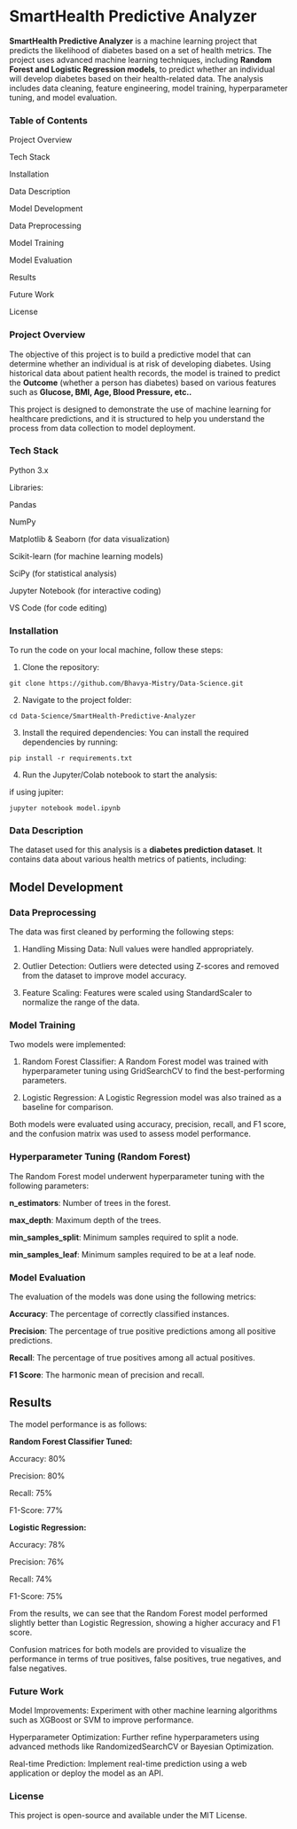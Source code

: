 # SmartHealth Predictive Analyzer
**SmartHealth Predictive Analyzer** is a machine learning project that predicts the likelihood of diabetes based on a set of health metrics. The project uses advanced machine learning techniques, including **Random Forest and Logistic Regression models**, to predict whether an individual will develop diabetes based on their health-related data. The analysis includes data cleaning, feature engineering, model training, hyperparameter tuning, and model evaluation.

### Table of Contents
Project Overview

Tech Stack

Installation

Data Description

Model Development

  Data Preprocessing

  Model Training

  Model Evaluation

Results

Future Work

License

### Project Overview
The objective of this project is to build a predictive model that can determine whether an individual is at risk of developing diabetes. Using historical data about patient health records, the model is trained to predict the **Outcome** (whether a person has diabetes) based on various features such as **Glucose, BMI, Age, Blood Pressure, etc..**

This project is designed to demonstrate the use of machine learning for healthcare predictions, and it is structured to help you understand the process from data collection to model deployment.

### Tech Stack
Python 3.x

Libraries:

  Pandas

  NumPy

  Matplotlib & Seaborn (for data visualization)

  Scikit-learn (for machine learning models)

  SciPy (for statistical analysis)

Jupyter Notebook (for interactive coding)

VS Code (for code editing)

### Installation
To run the code on your local machine, follow these steps:

1. Clone the repository:


``` 
git clone https://github.com/Bhavya-Mistry/Data-Science.git 
```
2. Navigate to the project folder:

```
cd Data-Science/SmartHealth-Predictive-Analyzer
```

3. Install the required dependencies: You can install the required dependencies by running:

```
pip install -r requirements.txt
```

4. Run the Jupyter/Colab notebook to start the analysis:

if using jupiter:
```
jupyter notebook model.ipynb
```

### Data Description
The dataset used for this analysis is a **diabetes prediction dataset**. It contains data about various health metrics of patients, including:

## Model Development
### Data Preprocessing
The data was first cleaned by performing the following steps:

1. Handling Missing Data: Null values were handled appropriately.

2. Outlier Detection: Outliers were detected using Z-scores and removed from the dataset to improve model accuracy.

3. Feature Scaling: Features were scaled using StandardScaler to normalize the range of the data.

### Model Training
Two models were implemented:

1. Random Forest Classifier: A Random Forest model was trained with hyperparameter tuning using GridSearchCV to find the best-performing parameters.

2. Logistic Regression: A Logistic Regression model was also trained as a baseline for comparison.

Both models were evaluated using accuracy, precision, recall, and F1 score, and the confusion matrix was used to assess model performance.

### Hyperparameter Tuning (Random Forest)
The Random Forest model underwent hyperparameter tuning with the following parameters:

**n_estimators**: Number of trees in the forest.

**max_depth**: Maximum depth of the trees.

**min_samples_split**: Minimum samples required to split a node.

**min_samples_leaf**: Minimum samples required to be at a leaf node.

### Model Evaluation
The evaluation of the models was done using the following metrics:

**Accuracy**: The percentage of correctly classified instances.

**Precision**: The percentage of true positive predictions among all positive predictions.

**Recall**: The percentage of true positives among all actual positives.

**F1 Score**: The harmonic mean of precision and recall.

## Results
The model performance is as follows:

**Random Forest Classifier Tuned:**

Accuracy: 80%

Precision: 80%

Recall: 75%

F1-Score: 77%

**Logistic Regression:**

Accuracy: 78%

Precision: 76%

Recall: 74%

F1-Score: 75%

From the results, we can see that the Random Forest model performed slightly better than Logistic Regression, showing a higher accuracy and F1 score.

Confusion matrices for both models are provided to visualize the performance in terms of true positives, false positives, true negatives, and false negatives.

### Future Work
Model Improvements: Experiment with other machine learning algorithms such as XGBoost or SVM to improve performance.

Hyperparameter Optimization: Further refine hyperparameters using advanced methods like RandomizedSearchCV or Bayesian Optimization.

Real-time Prediction: Implement real-time prediction using a web application or deploy the model as an API.

### License
This project is open-source and available under the MIT License.
